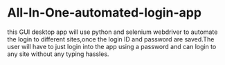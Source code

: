 # All-In-One-automated-login-app
this  GUI desktop app will use python and selenium webdriver to automate the login to different sites,once the login ID and password are saved.The user will have to just login into the app  using a password and can login to any site without any typing hassles.
